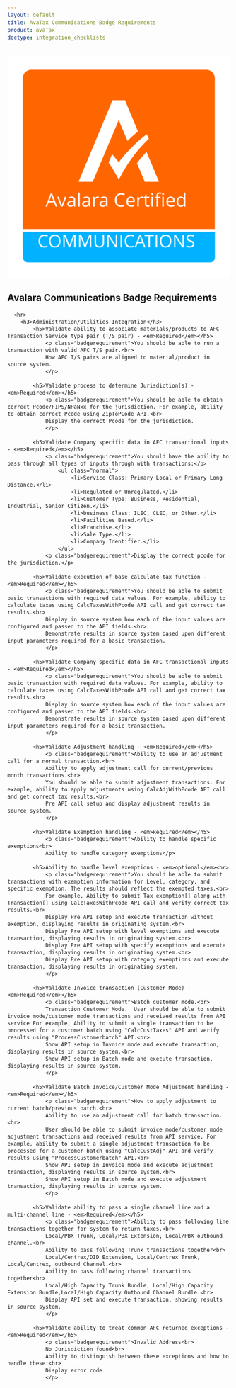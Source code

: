```yaml
---
layout: default
title: AvaTax Communications Badge Requirements
product: avaTax
doctype: integration_checklists
---
```

 <div class="row padding-top padding bottom">
    <div class="col-sm-2">
      <img src="/public/images/devdot/badges/COMMS.svg" class="img-responsive" alt="Avalara Certified Solution">
    </div>
    <div class="col-sm-8 padding-top">
      <h2>Avalara Communications Badge Requirements</h2>
      <!--<h3>Do we want to say anything here?</h3>-->
      
      <hr>
        <h3>Administration/Utilities Integration</h3>
            <h5>Validate ability to associate materials/products to AFC Transaction Service type pair (T/S pair) - <em>Required</em></h5>
                <p class="badgerequirement">You should be able to run a transaction with valid AFC T/S pair.<br>
                How AFC T/S pairs are aligned to material/product in source system.
                </p>
            
            <h5>Validate process to determine Jurisdiction(s) - <em>Required</em></h5>
                <p class="badgerequirement">You should be able to obtain correct Pcode/FIPS/NPaNxx for the jurisdiction. For example, ability to obtain correct Pcode using ZipToPCode API.<br>
                Display the correct Pcode for the jurisdiction.
                </p>
                
            <h5>Validate Company specific data in AFC transactional inputs - <em>Required</em></h5>
                <p class="badgerequirement">You should have the ability to pass through all types of inputs through with transactions:</p>
                    <ul class="normal">
                        <li>Service Class: Primary Local or Primary Long Distance.</li>
                        <li>Regulated or Unregulated.</li>
                        <li>Customer Type: Business, Residential, Industrial, Senior Citizen.</li>
                        <li>business Class: ILEC, CLEC, or Other.</li>
                        <li>Facilities Based.</li>
                        <li>Franchise.</li>
                        <li>Sale Type.</li>
                        <li>Company Identifier.</li>
                    </ul>
                <p class="badgerequirement">Display the correct pcode for the jurisdiction.</p>
            
            <h5>Validate execution of base calculate tax function - <em>Required</em></h5>
                <p class="badgerequirement">You should be able to submit basic transactions with required data values. For example, ability to calculate taxes using CalcTaxesWithPcode API call and get correct tax results.<br>
                Display in source system how each of the input values are configured and passed to the API fields.<br>
                Demonstrate results in source system based upon different input parameters required for a basic transaction.
                </p>
                
            <h5>Validate Company specific data in AFC transactional inputs - <em>Required</em></h5>
                <p class="badgerequirement">You should be able to submit basic transaction with required data values. For example, ability to calculate taxes using CalcTaxesWithPcode API call and get correct tax results.<br>
                Display in source system how each of the input values are configured and passed to the API fields.<br>
                Demonstrate results in source system based upon different input parameters required for a basic transaction.
                </p>
            
            <h5>Validate Adjustment handling - <em>Required</em></h5>
                <p class="badgerequirement">Ability to use an adjustment call for a normal transaction.<br>
                Ability to apply adjustment call for current/previous month transactions.<br>
                You should be able to submit adjustment transactions. For example, ability to apply adjustments using CalcAdjWithPcode API call and get correct tax results.<br>
                Pre API call setup and display adjustment results in source system.
                </p>
                
            <h5>Validate Exemption handling - <em>Required</em></h5>
                <p class="badgerequirement">Ability to handle specific exemptions<br>
                Ability to handle category exemptions</p>
                
            <h5>Ability to handle level exemptions - <em>optional</em><br>
                <p class="badgerequirement">You should be able to submit transactions with exemption information for Level, category, and specific exemption. The results should reflect the exempted taxes.<br>
                For example, Ability to submit Tax exemption[] along with Transaction[] using CalcTaxesWithPcode API call and verify correct tax results.<br>
                Display Pre API setup and execute transaction without exemption, displaying results in originating system.<br>
                Display Pre API setup with level exemptions and execute transaction, displaying results in originating system.<br>
                Display Pre API setup with specify exemptions and execute transaction, displaying results in originating system.<br>
                Display Pre API setup with category exemptions and execute transaction, displaying results in originating system.
                </p>
            
            <h5>Validate Invoice transaction (Customer Mode) - <em>Required</em></h5>
                <p class="badgerequirement">Batch customer mode.<br>
                Transaction Customer Mode.	User should be able to submit invoice mode/customer mode transactions and received results from API service For example, Ability to submit a single transaction to be processed for a customer batch using "CalcCustTaxes" API and verify results using "ProcessCustomerbatch" API.<br>
                Show API setup in Invoice mode and execute transaction, displaying results in source system.<br>
                Show API setup in Batch mode and execute transaction, displaying results in source system.
                </p>
                
            <h5>Validate Batch Invoice/Customer Mode Adjustment handling - <em>Required</em></h5>
                <p class="badgerequirement">How to apply adjustment to current batch/previous batch.<br>
                Ability to use an adjustment call for batch transaction.<br>
                User should be able to submit invoice mode/customer mode adjustment transactions and received results from API service. For example, ability to submit a single adjustment transaction to be processed for a customer batch using "CalcCustAdj" API and verify results using "ProcessCustomerbatch" API.<br>
                Show API setup in Invoice mode and execute adjustment transaction, displaying results in source system.<br>
                Show API setup in Batch mode and execute adjustment transaction, displaying results in source system.
                </p>
            
            <h5>Validate ability to pass a single channel line and a multi-channel line - <em>Required</em></h5>
                <p class="badgerequirement">Ability to pass following line transactions together for system to return taxes.<br>
                Local/PBX Trunk, Local/PBX Extension, Local/PBX outbound channel.<br>
                Ability to pass following Trunk transactions together<br>
                Local/Centrex/DID Extension, Local/Centrex Trunk, Local/Centrex, outbound Channel.<br>
                Ability to pass following channel transactions together<br>
                Local/High Capacity Trunk Bundle, Local/High Capacity Extension Bundle,Local/High Capacity Outbound Channel Bundle.<br>
                Display API set and execute transaction, showing results in source system.
                </p>
                
            <h5>Validate ability to treat common AFC returned exceptions - <em>Required</em></h5>
                <p class="badgerequirement">Invalid Address<br>
                No Jurisdiction found<br>
                Ability to distinguish between these exceptions and how to handle these:<br>
                Display error code
                </p>
      